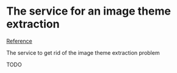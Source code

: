 # The service for an image theme extraction

[Reference](https://color.adobe.com/ru/create/image)

The service to get rid of the image theme extraction problem

TODO
